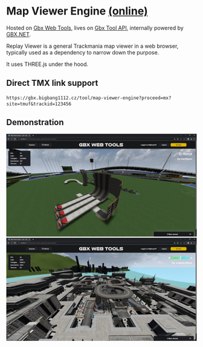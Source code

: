 # Map Viewer Engine [(online)](https://gbx.bigbang1112.cz/tool/map-viewer-engine)

Hosted on [Gbx Web Tools](https://github.com/bigbang1112-cz/gbx), lives on [Gbx Tool API](https://github.com/bigbang1112-cz/gbx-tool-api), internally powered by [GBX.NET](https://github.com/BigBang1112/gbx-net).

Replay Viewer is a general Trackmania map viewer in a web browser, typically used as a dependency to narrow down the purpose.

It uses THREE.js under the hood.

## Direct TMX link support

```
https://gbx.bigbang1112.cz/tool/map-viewer-engine?proceed=mx?site=tmuf&trackid=123456
```

## Demonstration

![Map Viewer Engine Web UI](MapViewerEngineWebUI.jpg "MapViewerEngineWebUI")
![Map Viewer Engine Web UI 2](MapViewerEngineWebUI2.jpg "MapViewerEngineWebUI2")

